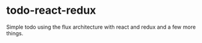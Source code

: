 # todo-react-redux
Simple todo using the flux architecture with react and redux and a few more things.
